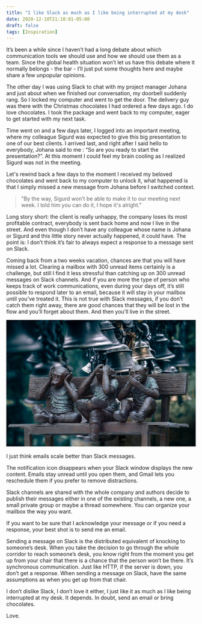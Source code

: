 ```yaml
---
title: "I like Slack as much as I like being interrupted at my desk"
date: 2020-12-10T21:18:01-05:00
draft: false
tags: [Inspiration]
---
```

It’s been a while since I haven’t had a long debate about which communication tools we should use and how we should use them as a team. Since the global health situation won’t let us have this debate where it normally belongs - the bar - I’ll just put some thoughts here and maybe share a few unpopular opinions.

The other day I was using Slack to chat with my project manager Johana and just about when we finished our conversation, my doorbell suddenly rang. So I locked my computer and went to get the door.
The delivery guy was there with the Christmas chocolates I had ordered a few days ago. I do love chocolates.
I took the package and went back to my computer, eager to get started with my next task.

Time went on and a few days later, I logged into an important meeting, where my colleague Sigurd was expected to give this big presentation to one of our best clients.
I arrived last, and right after I said hello to everybody, Johana said to me : “So are you ready to start the presentation?”.
At this moment I could feel my brain cooling as I realized Sigurd was not in the meeting.

Let's rewind back a few days to the moment I received my beloved chocolates and went back to my computer to unlock it, what happened is that I simply missed a new message from Johana before I switched context.

> "By the way, Sigurd won’t be able to make it to our meeting next week. I told him you can do it, I hope it's alright."

Long story short: the client is really unhappy, the company loses its most profitable contract, everybody is sent back home and now I live in the street. And even though I don’t have any colleague whose name is Johana or Sigurd and this little story never actually happened, it could have. The point is: I don’t think it’s fair to always expect a response to a message sent on Slack.

Coming back from a two weeks vacation, chances are that you will have missed a lot. Clearing a mailbox with 300 unread items certainly is a challenge, but still I find it less stressful than catching up on 300 unread messages on Slack channels.
And if you are more the type of person who keeps track of work communications, even during your days off, it’s still possible to respond later to an email, because it will stay in your mailbox until you’ve treated it.
This is not true with Slack messages, if you don’t catch them right away, there are good chances that they will be lost in the flow and you’ll forget about them. And then you’ll live in the street.

![Monkeys with ringing bells](/img/monkeys_bells.jpg)

I just think emails scale better than Slack messages.

The notification icon disappears when your Slack window displays the new content. Emails stay unread until you open them, and Gmail lets you reschedule them if you prefer to remove distractions.

Slack channels are shared with the whole company and authors decide to publish their messages either in one of the existing channels, a new one, a small private group or maybe a thread somewhere. You can organize your mailbox the way you want.

If you want to be sure that I acknowledge your message or if you need a response, your best shot is to send me an email.

Sending a message on Slack is the distributed equivalent of knocking to someone’s desk.
When you take the decision to go through the whole corridor to reach someone’s desk, you know right from the moment you get up from your chair that there is a chance that the person won’t be there. It’s synchronous communication. Just like HTTP, if the server is down, you don’t get a response.
When sending a message on Slack, have the same assumptions as when you get up from that chair.

I don’t dislike Slack, I don’t love it either, I just like it as much as I like being interrupted at my desk. It depends. In doubt, send an email or bring chocolates.

Love.

